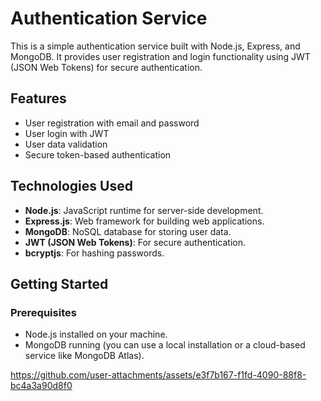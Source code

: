 # Authentication Service

This is a simple authentication service built with Node.js, Express, and MongoDB. It provides user registration and login functionality using JWT (JSON Web Tokens) for secure authentication.

## Features

- User registration with email and password
- User login with JWT
- User data validation
- Secure token-based authentication

## Technologies Used

- **Node.js**: JavaScript runtime for server-side development.
- **Express.js**: Web framework for building web applications.
- **MongoDB**: NoSQL database for storing user data.
- **JWT (JSON Web Tokens)**: For secure authentication.
- **bcryptjs**: For hashing passwords.

## Getting Started

### Prerequisites

- Node.js installed on your machine.
- MongoDB running (you can use a local installation or a cloud-based service like MongoDB Atlas).


https://github.com/user-attachments/assets/e3f7b167-f1fd-4090-88f8-bc4a3a90d8f0

